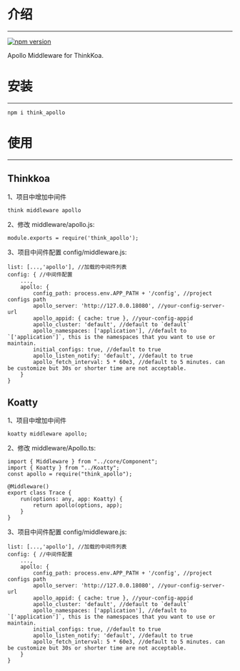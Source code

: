 # 介绍
-----

[![npm version](https://badge.fury.io/js/think_apollo.svg)](https://badge.fury.io/js/think_apollo)

Apollo Middleware for ThinkKoa.

# 安装
-----

```
npm i think_apollo
```

# 使用
-----

## Thinkkoa

1、项目中增加中间件 

```
think middleware apollo
```

2、修改 middleware/apollo.js:
```
module.exports = require('think_apollo');
```

3、项目中间件配置 config/middleware.js:
```
list: [...,'apollo'], //加载的中间件列表
config: { //中间件配置
    ...,
    apollo: {
        config_path: process.env.APP_PATH + '/config', //project configs path
        apollo_server: 'http://127.0.0.18080', //your-config-server-url
        apollo_appid: { cache: true }, //your-config-appid
        apollo_cluster: 'default', //default to `default`
        apollo_namespaces: ['application'], //default to `['application']`, this is the namespaces that you want to use or maintain.
        initial_configs: true, //default to true
        apollo_listen_notify: 'default', //default to true
        apollo_fetch_interval: 5 * 60e3, //default to 5 minutes. can be customize but 30s or shorter time are not acceptable.
    }
}
```

## Koatty

1、项目中增加中间件

```shell
koatty middleware apollo;
```

2、修改 middleware/Apollo.ts:

```
import { Middleware } from "../core/Component";
import { Koatty } from "../Koatty";
const apollo = require("think_apollo");

@Middleware()
export class Trace {
    run(options: any, app: Koatty) {
        return apollo(options, app);
    }
}
```

3、项目中间件配置 config/middleware.js:
```
list: [...,'apollo'], //加载的中间件列表
config: { //中间件配置
    ...,
    apollo: {
        config_path: process.env.APP_PATH + '/config', //project configs path
        apollo_server: 'http://127.0.0.18080', //your-config-server-url
        apollo_appid: { cache: true }, //your-config-appid
        apollo_cluster: 'default', //default to `default`
        apollo_namespaces: ['application'], //default to `['application']`, this is the namespaces that you want to use or maintain.
        initial_configs: true, //default to true
        apollo_listen_notify: 'default', //default to true
        apollo_fetch_interval: 5 * 60e3, //default to 5 minutes. can be customize but 30s or shorter time are not acceptable.
    }
}